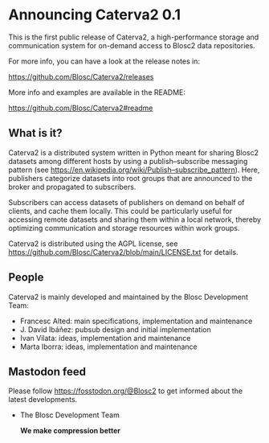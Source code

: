 Announcing Caterva2 0.1
=======================

This is the first public release of Caterva2, a high-performance storage and
communication system for on-demand access to Blosc2 data repositories.

For more info, you can have a look at the release notes in:

https://github.com/Blosc/Caterva2/releases

More info and examples are available in the README:

https://github.com/Blosc/Caterva2#readme

## What is it?

Caterva2 is a distributed system written in Python meant for sharing Blosc2
datasets among different hosts by using a publish–subscribe messaging pattern
(see https://en.wikipedia.org/wiki/Publish–subscribe_pattern).  Here,
publishers categorize datasets into root groups that are announced to the
broker and propagated to subscribers.

Subscribers can access datasets of publishers on demand on behalf of clients,
and cache them locally. This could be particularly useful for accessing remote
datasets and sharing them within a local network, thereby optimizing
communication and storage resources within work groups.

Caterva2 is distributed using the AGPL license, see
https://github.com/Blosc/Caterva2/blob/main/LICENSE.txt
for details.

## People

Caterva2 is mainly developed and maintained by the Blosc Development Team:

* Francesc Alted: main specifications, implementation and maintenance
* J. David Ibáñez: pubsub design and initial implementation
* Ivan Vilata: ideas, implementation and maintenance
* Marta Iborra: ideas, implementation and maintenance

## Mastodon feed

Please follow https://fosstodon.org/@Blosc2 to get informed about the latest
developments.

- The Blosc Development Team

  **We make compression better**
